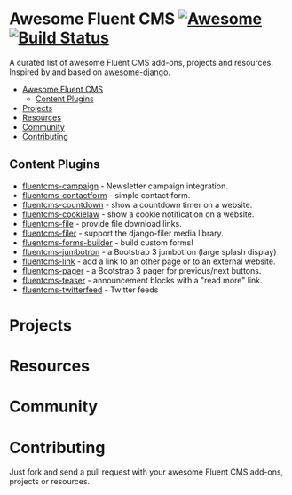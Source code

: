 # Awesome Fluent CMS [![Awesome](https://cdn.rawgit.com/sindresorhus/awesome/d7305f38d29fed78fa85652e3a63e154dd8e8829/media/badge.svg)](https://github.com/sindresorhus/awesome) [![Build Status](https://travis-ci.org/bashu/awesome-fluentcms.svg)](https://travis-ci.org/bashu/awesome-fluentcms)

A curated list of awesome Fluent CMS add-ons, projects and resources. Inspired by and based on [awesome-django](https://gitlab.com/rosarior/awesome-django/).

- [Awesome Fluent CMS](#awesome-fluentcms)
  - [Content Plugins](#content-plugins)
- [Projects](#projects)
- [Resources](#resources)
- [Community](#community)
- [Contributing](#contributing)

## Content Plugins

* [fluentcms-campaign](https://github.com/bashu/fluentcms-campaign) - Newsletter campaign integration.
* [fluentcms-contactform](https://github.com/edoburu/fluentcms-contactform) - simple contact form.
* [fluentcms-countdown](https://github.com/edoburu/fluentcms-countdown) - show a countdown timer on a website.
* [fluentcms-cookielaw](https://github.com/edoburu/fluentcms-cookielaw) - show a cookie notification on a website.
* [fluentcms-file](https://github.com/bashu/fluentcms-file) - provide file download links.
* [fluentcms-filer](https://github.com/bashu/fluentcms-filer) - support the django-filer media library.
* [fluentcms-forms-builder](https://github.com/bashu/fluentcms-forms-builder) - build custom forms!
* [fluentcms-jumbotron](https://github.com/edoburu/fluentcms-jumbotron) - a Bootstrap 3 jumbotron (large splash display)
* [fluentcms-link](https://github.com/bashu/fluentcms-link) - add a link to an other page or to an external website.
* [fluentcms-pager](https://github.com/edoburu/fluentcms-pager) - a Bootstrap 3 pager for previous/next buttons.
* [fluentcms-teaser](https://github.com/bashu/fluentcms-teaser) - announcement blocks with a "read more" link.
* [fluentcms-twitterfeed](https://github.com/bashu/fluentcms-twitterfeed) - Twitter feeds

# Projects

# Resources

# Community

# Contributing

Just fork and send a pull request with your awesome Fluent CMS add-ons, projects or resources.
